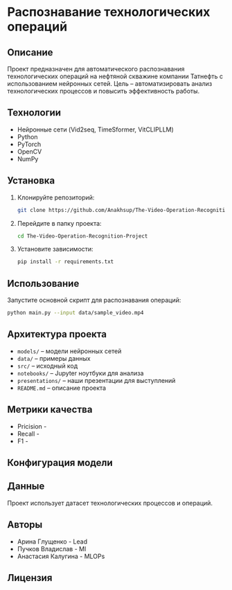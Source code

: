 # Распознавание технологических операций

## Описание
Проект предназначен для автоматического распознавания технологических операций на нефтяной скважине компании Татнефть с использованием нейронных сетей. 
Цель – автоматизировать анализ технологических процессов и повысить эффективность работы.

## Технологии
- Нейронные сети (Vid2seq, TimeSformer, VitCLIPLLM)
- Python
- PyTorch
- OpenCV
- NumPy

## Установка
1. Клонируйте репозиторий:
   ```sh
   git clone https://github.com/Anakhsup/The-Video-Operation-Recognition-Project
   ```
2. Перейдите в папку проекта:
   ```sh
   cd The-Video-Operation-Recognition-Project
   ```
3. Установите зависимости:
   ```sh
   pip install -r requirements.txt
   ```

## Использование
Запустите основной скрипт для распознавания операций:
```sh
python main.py --input data/sample_video.mp4 
```

## Архитектура проекта
- `models/` – модели нейронных сетей
- `data/` – примеры данных
- `src/` – исходный код
- `notebooks/` – Jupyter ноутбуки для анализа
- `presentations/` – наши презентации для выступлений
- `README.md` – описание проекта

## Метрики качества
- Pricision - 
- Recall - 
- F1 - 

## Конфигурация модели


## Данные
Проект использует датасет технологических процессов и операций.

## Авторы
- Арина Глущенко - Lead 
- Пучков Владислав - Ml
- Анастасия Калугина - MLOPs

## Лицензия

